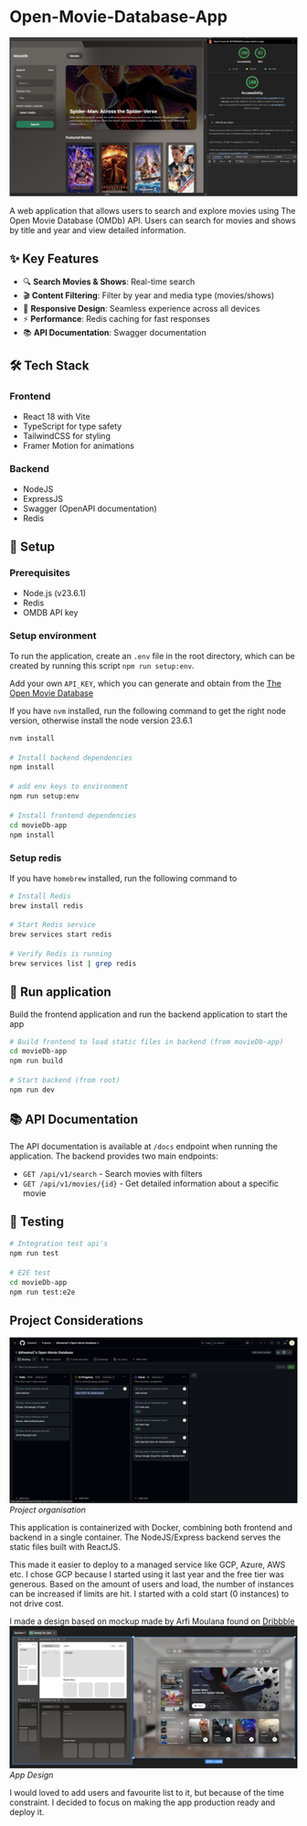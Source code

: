 # Open-Movie-Database-App
![App Preview](./movieDb-app/public/moviedb-app.png)

A web application that allows users to search and explore movies using The Open Movie Database (OMDb) API. Users can search for movies and shows by title and year and view detailed information.

## ✨ Key Features
- 🔍 **Search Movies & Shows**: Real-time search
- 🎬 **Content Filtering**: Filter by year and media type (movies/shows)
- 📱 **Responsive Design**: Seamless experience across all devices
- ⚡️ **Performance**: Redis caching for fast responses
- 📚 **API Documentation**: Swagger documentation

## 🛠 Tech Stack

### Frontend
- React 18 with Vite
- TypeScript for type safety
- TailwindCSS for styling
- Framer Motion for animations

### Backend
- NodeJS
- ExpressJS
- Swagger (OpenAPI documentation)
- Redis

## 🔑 Setup

### Prerequisites
- Node.js (v23.6.1)
- Redis
- OMDB API key


### Setup environment
To run the application, create an `.env` file in the root directory, which can be created by running this script `npm run setup:env`. 

Add your own `API_KEY`, which you can generate and obtain from the [The Open Movie Database](https://www.omdbapi.com/)

If you have `nvm` installed, run the following command to get the right node version, otherwise install the node version 23.6.1

```bash
nvm install

# Install backend dependencies
npm install

# add env keys to environment
npm run setup:env

# Install frontend dependencies
cd movieDb-app
npm install
```

### Setup redis
If you have `homebrew` installed, run the following command to

```bash
# Install Redis
brew install redis

# Start Redis service
brew services start redis

# Verify Redis is running
brew services list | grep redis
```

## 🚀 Run application

Build the frontend application and run the backend application to start the app

```bash
# Build frontend to load static files in backend (from movieDb-app)
cd movieDb-app
npm run build

# Start backend (from root)
npm run dev
```

## 📚 API Documentation
The API documentation is available at `/docs` endpoint when running the application. The backend provides two main endpoints:
- `GET /api/v1/search` - Search movies with filters
- `GET /api/v1/movies/{id}` - Get detailed information about a specific movie

## 🧪 Testing

```bash
# Integration test api's
npm run test

# E2E test
cd movieDb-app
npm run test:e2e
```

## Project Considerations
![App Organisation](./movieDb-app/public/sprint-organisation.png)
*Project organisation*

This application is containerized with Docker, combining both frontend and backend in a single container. The NodeJS/Express backend serves the static files built with ReactJS.

This made it easier to deploy to a managed service like GCP, Azure, AWS etc.
I chose GCP because I started using it last year and the free tier was generous.
Based on the amount of users and load, the number of instances can be increased if limits are hit. I started with a cold start (0 instances) to not drive cost.

I made a design based on mockup made by Arfi Moulana found on [Dribbble](https://dribbble.com/shots/21891328-Steary-Stream-App-Spatial-UI-Concept)
![App Design](./movieDb-app/public/app-design.png)
*App Design*

I would loved to add users and favourite list to it, but because of the time constraint. I decided to focus on making the app production ready and deploy it.